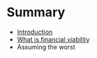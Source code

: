 # Summary

* [Introduction](README.md)
* [What is financial viability](chapter1.md)
* Assuming the worst


